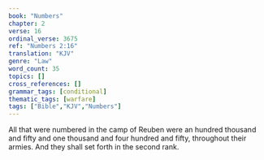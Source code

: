 ```yaml
---
book: "Numbers"
chapter: 2
verse: 16
ordinal_verse: 3675
ref: "Numbers 2:16"
translation: "KJV"
genre: "Law"
word_count: 35
topics: []
cross_references: []
grammar_tags: [conditional]
thematic_tags: [warfare]
tags: ["Bible","KJV","Numbers"]
---
```

All that were numbered in the camp of Reuben were an hundred thousand and fifty and one thousand and four hundred and fifty, throughout their armies. And they shall set forth in the second rank.
